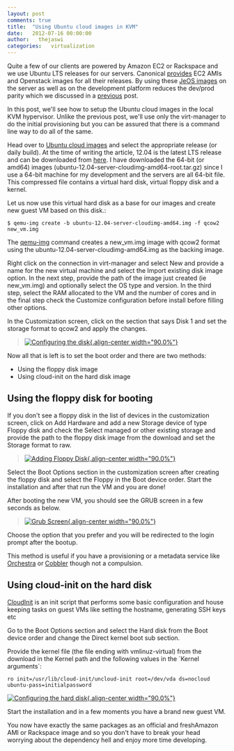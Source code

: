 ```yaml
---
layout: post
comments: true
title:  "Using Ubuntu cloud images in KVM"
date:   2012-07-16 00:00:00
author:   thejaswi
categories:   virtualization
---
```


Quite a few of our clients are powered by Amazon EC2 or Rackspace and we
use Ubuntu LTS releases for our servers. Canonical
[provides](http://cloud-images.ubuntu.com/) EC2 AMIs and Openstack
images for all their releases. By using these [JeOS
images](https://en.wikipedia.org/wiki/Just_enough_operating_system) on
the server as well as on the development platform reduces the dev/prod
parity which we discussed in a
[previous](http://agiliq.com/blog/2012/06/libvirt-and-kvm/) post.

In this post, we\'ll see how to setup the Ubuntu cloud images in the
local KVM hypervisor. Unlike the previous post, we\'ll use only the
virt-manager to do the initial provisioning but you can be assured that
there is a command line way to do all of the same.

Head over to [Ubuntu cloud images](http://cloud-images.ubuntu.com/) and
select the appropriate release (or daily build). At the time of writing
the article, 12.04 is the latest LTS release and can be downloaded from
[here](http://cloud-images.ubuntu.com/releases/precise/release/). I have
downloaded the 64-bit (or amd64) images
(ubuntu-12.04-server-cloudimg-amd64-root.tar.gz) since I use a 64-bit
machine for my development and the servers are all 64-bit file. This
compressed file contains a virtual hard disk, virtual floppy disk and a
kernel.

Let us now use this virtual hard disk as a base for our images and
create new guest VM based on this disk.:

    $ qemu-img create -b ubuntu-12.04-server-cloudimg-amd64.img -f qcow2 new_vm.img

The [qemu-img](https://en.wikibooks.org/wiki/QEMU/Images) command
creates a new\_vm.img image with qcow2 format using the
ubuntu-12.04-server-cloudimg-amd64.img as the backing image.

Right click on the connection in virt-manager and select New and provide
a name for the new virtual machine and select the
Import existing disk image option. In the next step, provide the path of
the image just created (ie new\_vm.img) and optionally select the OS
type and version. In the third step, select the RAM allocated to the VM
and the number of cores and in the final step check the
Customize configuration before install before filling other options.

In the Customization screen, click on the section that says Disk 1 and
set the storage format to qcow2 and apply the changes.

> [![Configuring the disk](http://agiliq.com/static/dumps/images/20120716/disk_configuration.png){.align-center
> width="90.0%"}](http://agiliq.com/static/dumps/images/20120716/disk_configuration.png)

Now all that is left is to set the boot order and there are two methods:

-   Using the floppy disk image
-   Using cloud-init on the hard disk image

Using the floppy disk for booting
---------------------------------

If you don\'t see a floppy disk in the list of devices in the
customization screen, click on Add Hardware and add a new Storage device
of type Floppy disk and check the
Select managed or other existing storage and provide the path to the
floppy disk image from the download and set the Storage format to raw.

> [![Adding Floppy Disk](http://agiliq.com/static/dumps/images/20120716/floppy_disk_create.png){.align-center
> width="90.0%"}](http://agiliq.com/static/dumps/images/20120716/floppy_disk_create.png)

Select the Boot Options section in the customization screen after
creating the floppy disk and select the Floppy in the Boot device order.
Start the installation and after that run the VM and you are done!

After booting the new VM, you should see the GRUB screen in a few
seconds as below.

> [![Grub Screen](http://agiliq.com/static/dumps/images/20120716/grub_screen.png){.align-center
> width="90.0%"}](http://agiliq.com/static/dumps/images/20120716/grub_screen.png)

Choose the option that you prefer and you will be redirected to the
login prompt after the bootup.

This method is useful if you have a provisioning or a metadata service
like [Orchestra](https://help.ubuntu.com/community/Orchestra/Overview)
or [Cobbler](http://cobbler.github.com/) though not a compulsion.

Using cloud-init on the hard disk
---------------------------------

[CloudInit](https://help.ubuntu.com/community/CloudInit) is an init
script that performs some basic configuration and house keeping tasks on
guest VMs like setting the hostname, generating SSH keys etc

Go to the Boot Options section and select the Hard disk from the
Boot device order and change the Direct kernel boot sub section.

Provide the kernel file (the file ending with vmlinuz-virtual) from the
download in the Kernel path and the following values in the \`Kernel
arguments\`:

    ro init=/usr/lib/cloud-init/uncloud-init root=/dev/vda ds=nocloud ubuntu-pass=initialpassword

[![Configuring the hard disk](http://agiliq.com/static/dumps/images/20120716/hard_disk_boot.png){.align-center
width="90.0%"}](http://agiliq.com/static/dumps/images/20120716/hard_disk_boot.png)

Start the installation and in a few moments you have a brand new guest
VM.

You now have exactly the same packages as an official and freshAmazon
AMI or Rackspace image and so you don\'t have to break your head
worrying about the dependency hell and enjoy more time developing.

